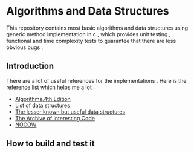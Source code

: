 # Algorithms and Data Structures

This repository contains most basic algorithms and data structures using generic method implementation in c , which provides unit testing , functional and time complexity tests to guarantee that there are less obvious bugs  .

## Introduction
There are a lot of useful references for the implementations . Here is the reference list which helps me a lot .
- [Algorithms,4th Edition](http://algs4.cs.princeton.edu/home/)
- [List of data structures](http://en.wikipedia.org/wiki/List_of_data_structures)
- [The lesser known but useful data structures](http://stackoverflow.com/questions/500607/what-are-the-lesser-known-but-useful-data-structures?page=1&tab=votes#tab-top)
- [The Archive of Interesting Code](http://www.keithschwarz.com/interesting/)
- [NOCOW](http://www.nocow.cn/index.php/NOCOW%E5%9C%B0%E5%9B%BE)

## How to build and test it 
